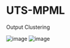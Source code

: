 # UTS-MPML
Output Clustering

![image](https://github.com/user-attachments/assets/8335a1e9-67d1-4dc2-82cf-174116f5f840)
![image](https://github.com/user-attachments/assets/b6655b87-1af4-45a2-9660-ff5fc029d957)
